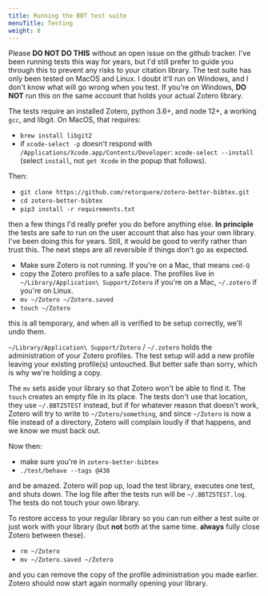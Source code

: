 ```yaml
---
title: Running the BBT test suite
menuTitle: Testing
weight: 8
---
```


Please **DO NOT DO THIS** without an open issue on the github tracker. I've been running tests this way for years, but I'd still prefer to guide you through this to prevent any risks to your citation library. The test suite has only been tested on MacOS and Linux. I doubt it'll run on Windows, and I don't know what will go wrong when you test. If you're on Windows, **DO NOT** run this on the same account that holds your actual Zotero library.

The tests require an installed Zotero, python 3.6+, and node 12+, a working `gcc`, and libgit. On MacOS, that requires:

* `brew install libgit2`
* if `xcode-select -p` doesn't respond with `/Applications/Xcode.app/Contents/Developer`: `xcode-select --install` (select `install`, not `get Xcode` in the popup that follows).

Then:

* `git clone https://github.com/retorquere/zotero-better-bibtex.git`
* `cd zotero-better-bibtex`
* `pip3 install -r requirements.txt`

then a few things I'd really prefer you do before anything else. **In principle** the tests are safe to run on the user account that also has your own library. I've been doing this for years. Still, it would be good to verify rather than trust this. The next steps are all reversible if things don't go as expected.

* Make sure Zotero is not running. If you're on a Mac, that means `cmd-Q`
* copy the Zotero profiles to a safe place. The profiles live in `~/Library/Application\ Support/Zotero` if you're on a Mac, `~/.zotero` if you're on Linux.
* `mv ~/Zotero ~/Zotero.saved`
* `touch ~/Zotero`

this is all temporary, and when all is verified to be setup correctly, we'll undo them.

`~/Library/Application\ Support/Zotero` / `~/.zotero` holds the administration of your Zotero profiles. The test setup will add a new profile leaving your existing profile(s) untouched. But better safe than sorry, which is why we're holding a copy.

The `mv` sets aside your library so that Zotero won't be able to find it. The `touch` creates an empty file in its place. The tests don't use that location, they use `~/.BBTZ5TEST` instead, but if for whatever reason that doesn't work, Zotero will try to write to `~/Zotero/something`, and since `~/Zotero` is now a file instead of a directory, Zotero will complain loudly if that happens, and we know we must back out.

Now then:

* make sure you're in `zotero-better-bibtex`
* `./test/behave --tags @438`

and be amazed. Zotero will pop up, load the test library, executes one test, and shuts down. The log file after the tests run will be `~/.BBTZ5TEST.log`. The tests do not touch your own library.

To restore access to your regular library so you can run either a test suite or just work with your library (but **not** both at the same time. **always** fully close Zotero between these).

* `rm ~/Zotero`
* `mv ~/Zotero.saved ~/Zotero`

and you can remove the copy of the profile administration you made earlier. Zotero should now start again normally opening your library.
